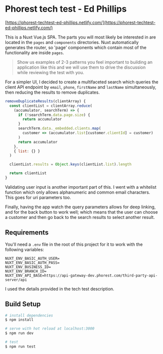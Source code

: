 # Phorest tech test - Ed Phillips

[https://phorest-techtest-ed-phillips.netlify.com/](https://phorest-techtest-ed-phillips.netlify.com/)

This is a Nuxt Vue.js SPA. The parts you will most likely be interested in are located in the `pages` and `components` directories. Nuxt automatically generates the router, so 'page' components which contain most of the functionality are inside `pages`.

> Show us examples of 2-3 patterns you feel important to building an application like this and we will use them to drive the discussion while reviewing the test with you.

For a simpler UI, I decided to create a multifaceted search which queries the client API endpoint by `email`, `phone`, `firstName` and `lastName` simultaneously, then reducing the results to remove duplicates.

```javascript
removeDuplicateResults(clientArray) {
  const clientList = clientArray.reduce(
    (accumulator, searchTerm) => {
      if (!searchTerm.data.page.size) {
        return accumulator
      }
      searchTerm.data._embedded.clients.map(
        customer => (accumulator.list[customer.clientId] = customer)
      )
      return accumulator
    },
    { list: {} }
  )

  clientList.results = Object.keys(clientList.list).length

  return clientList
}
```

Validating user input is another important part of this. I went with a whitelist function which only allows alphanumeric and common email characters. This goes for uri parameters too.

Finally, having the app watch the query parameters allows for deep linking, and for the back button to work well; which means that the user can choose a customer and then go back to the search results to select another result.

## Requirements

You'll need a `.env` file in the root of this project for it to work with the following variables:

```text
NUXT_ENV_BASIC_AUTH_USER=
NUXT_ENV_BASIC_AUTH_PASS=
NUXT_ENV_BUSINESS_ID=
NUXT_ENV_BRANCH_ID=
NUXT_ENV_API_BASE=https://api-gateway-dev.phorest.com/third-party-api-server/api
```

I used the details provided in the tech test description.

## Build Setup

``` bash
# install dependencies
$ npm install

# serve with hot reload at localhost:3000
$ npm run dev

# test
$ npm run test
```
